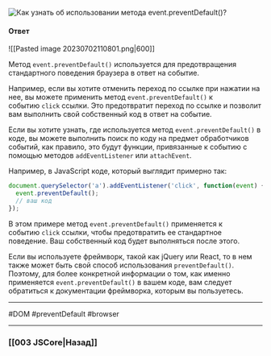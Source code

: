 ![Как узнать об использовании метода `event.preventDefault()`?](https://youtu.be/lZNWrW39ELM?t=443)

#### Ответ

![[Pasted image 20230702110801.png|600]]

Метод `event.preventDefault()` используется для предотвращения стандартного поведения браузера в ответ на событие.

Например, если вы хотите отменить переход по ссылке при нажатии на нее, вы можете применить метод `event.preventDefault()` к событию `click` ссылки. Это предотвратит переход по ссылке и позволит вам выполнить свой собственный код в ответ на событие.

Если вы хотите узнать, где используется метод `event.preventDefault()` в коде, вы можете выполнить поиск по коду на предмет обработчиков событий, как правило, это будут функции, привязанные к событию с помощью методов `addEventListener` или `attachEvent`.

Например, в JavaScript коде, который выглядит примерно так:

```javascript
document.querySelector('a').addEventListener('click', function(event) {
  event.preventDefault();
  // ваш код
});
```

В этом примере метод `event.preventDefault()` применяется к событию `click` ссылки, чтобы предотвратить ее стандартное поведение. Ваш собственный код будет выполняться после этого.

Если вы используете фреймворк, такой как jQuery или React, то в нем также может быть свой способ использования `preventDefault()`. Поэтому, для более конкретной информации о том, как именно применяется `event.preventDefault()` в вашем коде, вам следует обратиться к документации фреймворка, которым вы пользуетесь.

___
#DOM #preventDefault #browser 

___

### [[003 JSCore|Назад]]